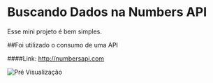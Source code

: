 # Buscando Dados na Numbers API 

Esse mini projeto é bem simples.

##Foi utilizado o consumo de uma API

####Link: http://numbersapi.com


![Pré Visualização](file:///C:/Users/thais/Downloads/Atividade_%20Buscando%20dados%20na%20Numbers%20API%20-%20Opera%202022-08-18%2023-06-47%20(online-video-cutter.com)%20(1)%20(1).gif)